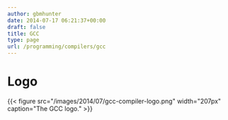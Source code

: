 ```yaml
---
author: gbmhunter
date: 2014-07-17 06:21:37+00:00
draft: false
title: GCC
type: page
url: /programming/compilers/gcc
---
```


# Logo

{{< figure src="/images/2014/07/gcc-compiler-logo.png" width="207px" caption="The GCC logo."  >}}
